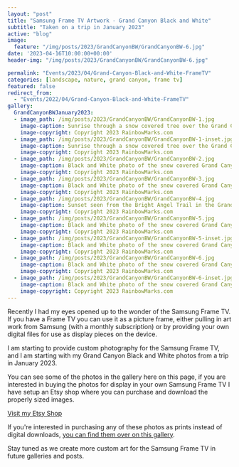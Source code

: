 ```yaml
---
layout: "post"
title: "Samsung Frame TV Artwork - Grand Canyon Black and White"
subtitle: "Taken on a trip in January 2023"
active: "blog"
image:
  feature: "/img/posts/2023/GrandCanyonBW/GrandCanyonBW-6.jpg"
date: '2023-04-16T10:00:00+00:00'
header-img: "/img/posts/2023/GrandCanyonBW/GrandCanyonBW-6.jpg"

permalink: "Events/2023/04/Grand-Canyon-Black-and-White-FrameTV"
categories: [landscape, nature, grand canyon, frame tv]
featured: false
redirect_from: 
  - "Events/2022/04/Grand-Canyon-Black-and-White-FrameTV"
gallery:
  GrandCanyonBWJanuary2023:
  - image_path: /img/posts/2023/GrandCanyonBW/GrandCanyonBW-1.jpg
    image-caption: Sunrise through a snow covered tree over the Grand Canyon
    image-copyright: Copyright 2023 RainbowMarks.com
  - image_path: /img/posts/2023/GrandCanyonBW/GrandCanyonBW-1-inset.jpg
    image-caption: Sunrise through a snow covered tree over the Grand Canyon inset into a Samsung Frame TV
    image-copyright: Copyright 2023 RainbowMarks.com
  - image_path: /img/posts/2023/GrandCanyonBW/GrandCanyonBW-2.jpg
    image-caption: Black and White photo of the snow covered Grand Canyon
    image-copyright: Copyright 2023 RainbowMarks.com
  - image_path: /img/posts/2023/GrandCanyonBW/GrandCanyonBW-3.jpg
    image-caption: Black and White photo of the snow covered Grand Canyon
    image-copyright: Copyright 2023 RainbowMarks.com
  - image_path: /img/posts/2023/GrandCanyonBW/GrandCanyonBW-4.jpg
    image-caption: Sunset seen from the Bright Angel Trail in the Grand Canyon
    image-copyright: Copyright 2023 RainbowMarks.com
  - image_path: /img/posts/2023/GrandCanyonBW/GrandCanyonBW-5.jpg
    image-caption: Black and White photo of the snow covered Grand Canyon
    image-copyright: Copyright 2023 RainbowMarks.com
  - image_path: /img/posts/2023/GrandCanyonBW/GrandCanyonBW-5-inset.jpg
    image-caption: Black and White photo of the snow covered Grand Canyon inset into a Samsung Frame TV
    image-copyright: Copyright 2023 RainbowMarks.com
  - image_path: /img/posts/2023/GrandCanyonBW/GrandCanyonBW-6.jpg
    image-caption: Black and White photo of the snow covered Grand Canyon
    image-copyright: Copyright 2023 RainbowMarks.com
  - image_path: /img/posts/2023/GrandCanyonBW/GrandCanyonBW-6-inset.jpg
    image-caption: Black and White photo of the snow covered Grand Canyon inset into a Samsung Frame TV
    image-copyright: Copyright 2023 RainbowMarks.com
---
```

Recently I had my eyes opened up to the wonder of the Samsung Frame TV. If you have a Frame TV you can use it as a picture frame, either pulling in art work from Samsung (with a monthly subscription) or by providing your own digital files for use as display pieces on the device.

I am starting to provide custom photography for the Samsung Frame TV, and I am starting with my Grand Canyon Black and White photos from a trip in January 2023.

You can see some of the photos in the gallery here on this page, if you are interested in buying the photos for display in your own Samsung Frame TV I have setup an Etsy shop where you can purchase and download the properly sized images.

[Visit my Etsy Shop](https://www.etsy.com/shop/RBMPhoto)

If you're interested in purchasing any of these photos as prints instead of digital downloads, [you can find them over on this gallery](https://photos.rainbowmarks.com/Landscapes/Grand-Canyon/January-2023-BW/).

Stay tuned as we create more custom art for the Samsung Frame TV in future galleries and posts.


